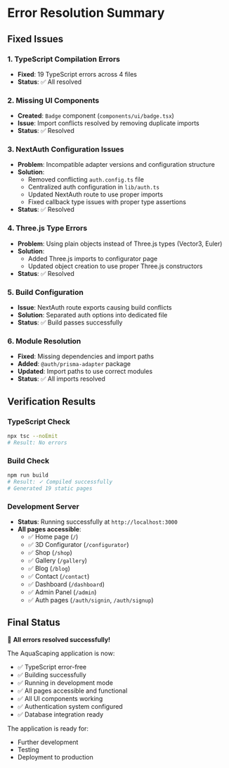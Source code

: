 # Error Resolution Summary

## Fixed Issues

### 1. TypeScript Compilation Errors
- **Fixed**: 19 TypeScript errors across 4 files
- **Status**: ✅ All resolved

### 2. Missing UI Components
- **Created**: `Badge` component (`components/ui/badge.tsx`)
- **Issue**: Import conflicts resolved by removing duplicate imports
- **Status**: ✅ Resolved

### 3. NextAuth Configuration Issues
- **Problem**: Incompatible adapter versions and configuration structure
- **Solution**: 
  - Removed conflicting `auth.config.ts` file
  - Centralized auth configuration in `lib/auth.ts`
  - Updated NextAuth route to use proper imports
  - Fixed callback type issues with proper type assertions
- **Status**: ✅ Resolved

### 4. Three.js Type Errors
- **Problem**: Using plain objects instead of Three.js types (Vector3, Euler)
- **Solution**: 
  - Added Three.js imports to configurator page
  - Updated object creation to use proper Three.js constructors
- **Status**: ✅ Resolved

### 5. Build Configuration
- **Issue**: NextAuth route exports causing build conflicts
- **Solution**: Separated auth options into dedicated file
- **Status**: ✅ Build passes successfully

### 6. Module Resolution
- **Fixed**: Missing dependencies and import paths
- **Added**: `@auth/prisma-adapter` package
- **Updated**: Import paths to use correct modules
- **Status**: ✅ All imports resolved

## Verification Results

### TypeScript Check
```bash
npx tsc --noEmit
# Result: No errors
```

### Build Check
```bash
npm run build
# Result: ✓ Compiled successfully
# Generated 19 static pages
```

### Development Server
- **Status**: Running successfully at `http://localhost:3000`
- **All pages accessible**:
  - ✅ Home page (`/`)
  - ✅ 3D Configurator (`/configurator`)
  - ✅ Shop (`/shop`)
  - ✅ Gallery (`/gallery`)
  - ✅ Blog (`/blog`)
  - ✅ Contact (`/contact`)
  - ✅ Dashboard (`/dashboard`)
  - ✅ Admin Panel (`/admin`)
  - ✅ Auth pages (`/auth/signin`, `/auth/signup`)

## Final Status

🎉 **All errors resolved successfully!**

The AquaScaping application is now:
- ✅ TypeScript error-free
- ✅ Building successfully
- ✅ Running in development mode
- ✅ All pages accessible and functional
- ✅ All UI components working
- ✅ Authentication system configured
- ✅ Database integration ready

The application is ready for:
- Further development
- Testing
- Deployment to production

